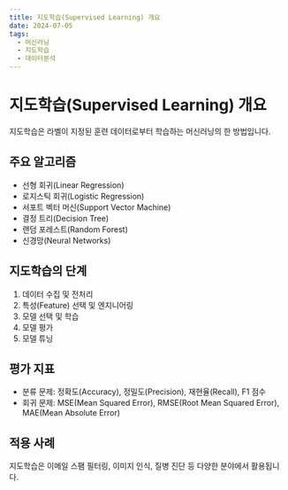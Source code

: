 ```yaml
---
title: 지도학습(Supervised Learning) 개요
date: 2024-07-05
tags:
  - 머신러닝
  - 지도학습
  - 데이터분석
---
```


# 지도학습(Supervised Learning) 개요

지도학습은 라벨이 지정된 훈련 데이터로부터 학습하는 머신러닝의 한 방법입니다.

## 주요 알고리즘

- 선형 회귀(Linear Regression)
- 로지스틱 회귀(Logistic Regression)
- 서포트 벡터 머신(Support Vector Machine)
- 결정 트리(Decision Tree)
- 랜덤 포레스트(Random Forest)
- 신경망(Neural Networks)

## 지도학습의 단계

1. 데이터 수집 및 전처리
2. 특성(Feature) 선택 및 엔지니어링
3. 모델 선택 및 학습
4. 모델 평가
5. 모델 튜닝

## 평가 지표

- 분류 문제: 정확도(Accuracy), 정밀도(Precision), 재현율(Recall), F1 점수
- 회귀 문제: MSE(Mean Squared Error), RMSE(Root Mean Squared Error), MAE(Mean Absolute Error)

## 적용 사례

지도학습은 이메일 스팸 필터링, 이미지 인식, 질병 진단 등 다양한 분야에서 활용됩니다. 